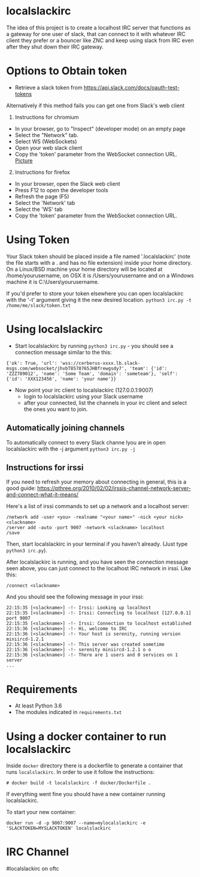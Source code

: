 localslackirc
=============

The idea of this project is to create a localhost IRC server that
functions as a gateway for one user of slack, that can connect
to it with whatever IRC client they prefer or a bouncer like
ZNC and keep using slack from IRC even after they shut down
their IRC gateway.


Options to Obtain token
===============

* Retrieve a slack token from https://api.slack.com/docs/oauth-test-tokens

Alternatively if this method fails you can get one from Slack's web client

1) Instructions for chromium

* In your browser, go to "Inspect" (developer mode) on an empty page
* Select the "Network" tab.
* Select WS (WebSockets)
* Open your web slack client
* Copy the 'token' parameter from the WebSocket connection URL. [Picture](https://raw.githubusercontent.com/inariksit/localslackirc/master/doc/token-instructions.png)


2) Instructions for firefox

* In your browser, open the Slack web client
* Press F12 to open the developer tools
* Refresh the page (F5)
* Select the 'Network' tab
* Select the 'WS' tab
* Copy the 'token' parameter from the WebSocket connection URL.



Using Token
===========

Your Slack token should be placed inside a file named '.localslackirc' (note the file starts with a . and has no file extension) inside your home directory. On a Linux/BSD machine your home directory will be located at /home/yourusername, on OSX it is /Users/yourusername and on a Windows machine it is C:\Users\yourusername. 

If you'd prefer to store your token elsewhere you can open localslackirc with the '-t' argument giving it the new desired location. ```python3 irc.py -t /home/me/slack/token.txt``` 

Using localslackirc
===================

* Start localslackirc by running `python3 irc.py` - you should see a connection message similar to the this:
```
{'ok': True, 'url': 'wss://cerberus-xxxx.lb.slack-msgs.com/websocket/jhvbT8578765JHBfrewgsdy7', 'team': {'id': 'ZZZ789012', 'name': 'Some Team', 'domain': 'someteam'}, 'self': {'id': 'XXX123456', 'name': 'your name'}}
```

 
* Now point your irc client to localslackirc (127.0.0.1:9007)
  * login to localslackirc using your Slack username
  * after your connected, list the channels in your irc client and select the ones you want to join. 

## Automatically joining channels
To automatically connect to every Slack channe lyou are in open localslackirc with the -j argument ```python3 irc.py -j```

## Instructions for irssi

If you need to refresh your memory about connecting in general, this is a good guide: https://pthree.org/2010/02/02/irssis-channel-network-server-and-connect-what-it-means/

Here's a list of irssi commands to set up a network and a localhost server:

```
/network add -user <you> -realname "<your name>" -nick <your nick> <slackname>
/server add -auto -port 9007 -network <slackname> localhost
/save
```

Then, start localslackirc in your terminal if you haven't already. (Just type `python3 irc.py`).

After localslackirc is running, and you have seen the connection
message seen above, you can just connect to the localhost IRC network
in irssi. Like this:

```
/connect <slackname>
```

And you should see the following message in your irssi:
```
22:15:35 [<slackname>] -!- Irssi: Looking up localhost
22:15:35 [<slackname>] -!- Irssi: Connecting to localhost [127.0.0.1] port 9007
22:15:35 [<slackname>] -!- Irssi: Connection to localhost established
22:15:36 [<slackname>] -!- Hi, welcome to IRC
22:15:36 [<slackname>] -!- Your host is serenity, running version miniircd-1.2.1
22:15:36 [<slackname>] -!- This server was created sometime
22:15:36 [<slackname>] -!- serenity miniircd-1.2.1 o o
22:15:36 [<slackname>] -!- There are 1 users and 0 services on 1 server
...
```

Requirements
============

* At least Python 3.6
* The modules indicated in `requirements.txt`


Using a docker container to run localslackirc
=============================================

Inside `docker` directory there is a dockerfile to generate a container that runs `localslackirc`.
In order to use it follow the instructions:

```
# docker build -t localslackirc -f docker/Dockerfile .

```

If everything went fine you should have a new container running localslackirc.

To start your new container:

```
docker run -d -p 9007:9007 --name=mylocalslackirc -e 'SLACKTOKEN=MYSLACKTOKEN' localslackirc
```


IRC Channel
===========

#localslackirc on oftc
